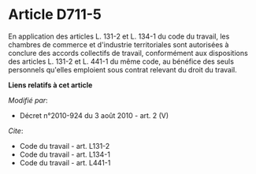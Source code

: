 # Article D711-5

En application des articles L. 131-2 et L. 134-1 du code du travail, les chambres de commerce et d'industrie territoriales
sont autorisées à conclure des accords collectifs de travail, conformément aux dispositions des articles L. 131-2 et L. 441-1
du même code, au bénéfice des seuls personnels qu'elles emploient sous contrat relevant du droit du travail.

**Liens relatifs à cet article**

_Modifié par_:

  - Décret n°2010-924 du 3 août 2010 - art. 2 (V)

_Cite_:

  - Code du travail - art. L131-2
  - Code du travail - art. L134-1
  - Code du travail - art. L441-1
